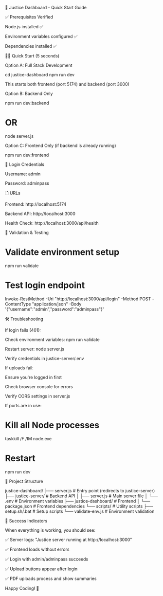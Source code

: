 🚀 Justice Dashboard - Quick Start Guide

✅ Prerequisites Verified

Node.js installed ✅

Environment variables configured ✅

Dependencies installed ✅

🏃‍♂️ Quick Start (5 seconds)

Option A: Full Stack Development

cd justice-dashboard
npm run dev

This starts both frontend (port 5174) and backend (port 3000)

Option B: Backend Only

npm run dev:backend
# OR
node server.js

Option C: Frontend Only (if backend is already running)

npm run dev:frontend

🔑 Login Credentials

Username: admin

Password: adminpass

🗋️ URLs

Frontend: http://localhost:5174

Backend API: http://localhost:3000

Health Check: http://localhost:3000/api/health

🧪 Validation & Testing

# Validate environment setup
npm run validate

# Test login endpoint
Invoke-RestMethod -Uri "http://localhost:3000/api/login" -Method POST -ContentType "application/json" -Body '{"username":"admin","password":"adminpass"}'

🛠️ Troubleshooting

If login fails (401):

Check environment variables: npm run validate

Restart server: node server.js

Verify credentials in justice-server/.env

If uploads fail:

Ensure you're logged in first

Check browser console for errors

Verify CORS settings in server.js

If ports are in use:

# Kill all Node processes
taskkill /F /IM node.exe

# Restart
npm run dev

📁 Project Structure

justice-dashboard/
├── server.js                 # Entry point (redirects to justice-server)
├── justice-server/           # Backend API
│   ├── server.js            # Main server file
│   └── .env                 # Environment variables
├── justice-dashboard/        # Frontend
│   └── package.json         # Frontend dependencies
└── scripts/                 # Utility scripts
    ├── setup.sh/.bat        # Setup scripts
    └── validate-env.js       # Environment validation

🎉 Success Indicators

When everything is working, you should see:

✅ Server logs: "Justice server running at http://localhost:3000"

✅ Frontend loads without errors

✅ Login with admin/adminpass succeeds

✅ Upload buttons appear after login

✅ PDF uploads process and show summaries

Happy Coding! 🚀

